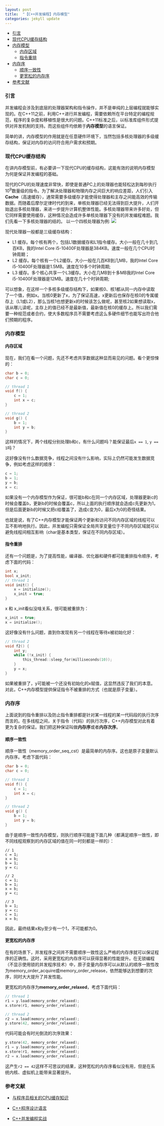 ```yaml
---
layout: post
title:  "【C++并发编程】内存模型"
categories: jekyll update
---
```


<!-- vim-markdown-toc GFM -->

* [引言](#引言)
* [现代CPU缓存结构](#现代cpu缓存结构)
* [内存模型](#内存模型)
    * [内存区域](#内存区域)
    * [指令重排](#指令重排)
* [内存序](#内存序)
    * [顺序一致性](#顺序一致性)
    * [更宽松的内存序](#更宽松的内存序)
* [参考文献](#参考文献)

<!-- vim-markdown-toc -->

### 引言

并发编程会涉及到底层的处理器架构和指令操作，并不是单纯的上层编程就能够实现的。在C++11之前，利用C++进行并发编程，需要依赖所在平台特定的编程规范，程序的复杂度和移植性是很大的问题。C++11标准之后，以标准库组件形式提供对并发机制的支持。而这些组件均依赖于**内存模型**的语言保证。

简单的讲，内存模型的作用就是在任意硬件环境下，当然包括多核处理器的多级缓存结构，保证对内存的访问符合用户需求和预期。

### 现代CPU缓存结构


在讲内存模型前，有必要讲一下现代CPU的缓存结构，这能有效的说明内存模型为何是保证并发编程的基础。

现代的CPU的处理速度非常快，即使是普通PC上的处理器也能轻松达到每秒执行$10^9$数量级的指令。为了解决处理器和物理内存之间巨大的响应差距，人们引入**Cache**（高速缓存），通常需要多级缓存才能使得处理器和主存之间能高效的传输数据。而随着后摩尔定律时代的到来，单核处理器已经无法得到巨大提升，人们开始退出多核处理器，来进一步提升计算机整体性能。多核处理器带来许多好处，但它同样需要使用缓存，这种情况会造成许多单核处理器下没有的并发编程难题。我们先看一下多核处理器的结的。
以一个四核处理器为例:
![](https://coolshell.cn/wp-content/uploads/2020/02/cache.architecture.png)

现代处理器一般都是三级缓存结构：

- L1 缓存。每个核有两个，包括L1数据缓存和L1指令缓存。大小一般在几十到几百KB，我的Intel Core i5-10400F处理器是384KB。速度一般在几个CPU时钟周期；
- L2 缓存。每个核有一个L2缓存。大小一般在几百KB到几MB，我的Intel Core i5-10400F处理器是1.5MB。速度在10多个时钟周期;
- L3 缓存。多个核心共享一个L3缓存。大小在几MB到十多MB我的Intel Core i5-10400F处理器是12MB。速度在几十个时钟周期;

可以想象，在这样一个多核多级缓存结构下，如果核0、核1都从同一内存中读取了一个值，例如x。当核0更新了x，为了保证高速，x更新后也保存在核0的专属缓存上（L1或L2），那么当核1也想更新x的时候该怎么做呢，甚至核2如果想读取x，该从哪儿读呢，主存上的值已经不是最新值，最新值在核0的缓存上。所以我们需要一种规范或者合约，使大多数程序员不需要考虑这么多硬件细节也能写出符合他们预期的程序。

### 内存模型

#### 内存区域

现在，我们在看一个问题，先还不考虑共享数据这种显而易见的问题。看个更惊悚的：
```c++
char b = 0;
char c = 0;

// thread 1 
void f() {
    c = 1;
    int x = c;
}

// thread 2 
void g() {
    b = 1;
    int y = b;
}

```

这样的情况下，两个线程分别处理b和c，有什么问题吗？能保证最后`x == 1`, `y == 1`吗？

这好像没有什么数据竞争，线程之间没有什么影响，实际上仍然可能发生数据竞争，例如考虑这样的顺序：
```c++
c = 1;
b = 1;
y = b;
x = c;
```
如果没有一个内存模型作为保证，很可能b和c在同一个内存区域，处理器更新c的时候会覆盖b，更新b的时候会覆盖c，所以上面的执行顺序就会造成c先更新为1，但是后面更新b的时候又把c给覆盖了，造成c变为0，最后x为0的奇怪结果。

也就是说，有了C++内存模型才能保证两个更新和访问不同内存区域的线程可以互不影响地执行。因此，并发编程只需保证全局共享变量位于不同内存区域就可以避免线程间相互影响（char是基本类型，保证在不同内存区域）。

#### 指令重排

还有一个问题是，为了提高性能，编译器、优化器和硬件都可能重排指令顺序，考虑下面的代码：
```c++
int x;
bool x_init;
// thread 1 
void init() {
    x = initialize();
    x_init = true;
}
```
x 和 x_init看似没啥关系，很可能被重排为：
```c++
x_init = true;
x = initialize();
```
这好像没有什么问题，直到你发现有另一个线程在等待x被初始化好：
```c++
// thread 2 
void f2() {
    int y;
    while (!x_init) {
        this_thread::sleep_for(milliseconds(10));
    }
    y = x;
}
```
如果被重排了，y可能被一个还没有初始化的x赋值，这显然违反了我们的本意。对此，C++内存模型提供保证指令不被重排的方式（也就是原子变量）。

### 内存序

上面说到的指令重排以及防止指令重排都是针对某一线程的某一代码段的执行次序而言的。在多线程之间，关于指令（代码）的执行次序，C++内存模型对此有着更为复杂的保证。我们把这种保证叫做**内存序**或者**内存次序**。

#### 顺序一致性

顺序一致性（memory_order_seq_cst）是最简单的内存序。这也是原子变量默认内存序。考虑下面代码：
```c++
char b = 0;
char c = 0;

// thread 1 
void f() {
    c = 1;
    int x = c;
}

// thread 2 
void g() {
    b = 1;
    int y = b;
}

```
由于是顺序一致性内存模型，则执行顺序可能是下面几种（都满足顺序一致性，即不同线程观察到的内存区域的值在同一时刻都是一样的）：
```
// 1 
c = 1;
x = b;
b = 1;
y = c;

// 2 
c = 1;
b = 1;
x = b;
y = c;

// 3 
b = 1;
y = c;
c = 1;
x = b;
```
因此，最终结果x和y至少有一个1，不可能都为0。

#### 更宽松的内存序

在有的场景下，并发程序之间并不需要顺序一致性这么严格的内存序就可以保证程序的正确性。这时，采用更宽松的内存序可以获得显著的性能提升。在无锁编程（不显示使用锁的并发程序技术）中，原子变量内存序可以从默认的顺序一致性改为memory_order_acquire或memory_order_release，依然能够达到想要的次序，同时大大提升了并发性能。

更宽松的内存序为**memory_order_relaxed**，考虑下面代码：
```c++
// thread 1
r1 = y.load(memory_order_relaxed);
x.store(r1, memory_order_relaxed);

// thread 2 
r2 = x.load(memory_order_relaxed);
y.store(42, memory_order_relaxed);
```

代码可能会有时光倒流的次序效果：
```c++
y.store(42, memory_order_relaxed);
r1 = y.load(memory_order_relaxed);
x.store(r1, memory_order_relaxed);
r2 = x.load(memory_order_relaxed);
```
这产生`r2 == 42`这样不可思议的结果，这种宽松的内存序看似没有用，但是在系统内核、虚拟机上能带来显著提升。

### 参考文献

- [与程序员相关的CPU缓存知识](https://coolshell.cn/articles/20793.html)

- [C++程序设计语言](https://book.douban.com/subject/26857943/)

- [C++并发编程实战](https://book.douban.com/subject/26)

